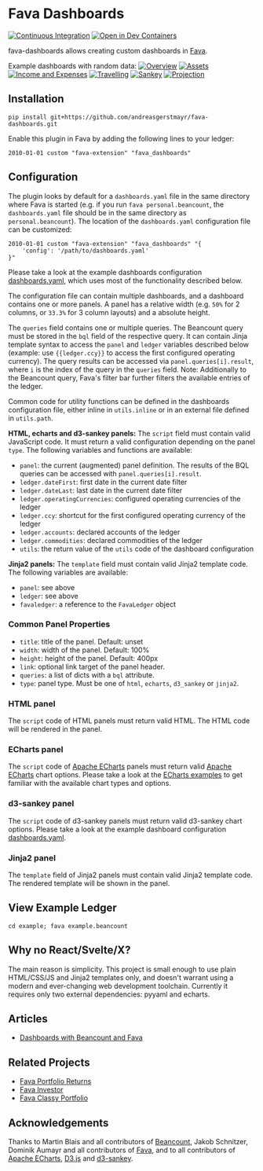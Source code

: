 # Fava Dashboards
[![Continuous Integration](https://github.com/andreasgerstmayr/fava-dashboards/actions/workflows/continuous-integration.yaml/badge.svg)](https://github.com/andreasgerstmayr/fava-dashboards/actions/workflows/continuous-integration.yaml)
[![Open in Dev Containers](https://img.shields.io/static/v1?label=Dev%20Containers&message=Open&color=blue&logo=visualstudiocode)](https://vscode.dev/redirect?url=vscode://ms-vscode-remote.remote-containers/cloneInVolume?url=https://github.com/andreasgerstmayr/fava-dashboards)

fava-dashboards allows creating custom dashboards in [Fava](https://github.com/beancount/fava).

Example dashboards with random data:
[![Overview](frontend/tests/e2e/__image_snapshots__/dashboard_overview.png)](frontend/tests/e2e/__image_snapshots__/dashboard_overview.png)
[![Assets](frontend/tests/e2e/__image_snapshots__/dashboard_assets.png)](frontend/tests/e2e/__image_snapshots__/dashboard_assets.png)
[![Income and Expenses](frontend/tests/e2e/__image_snapshots__/dashboard_income_and_expenses.png)](frontend/tests/e2e/__image_snapshots__/dashboard_income_and_expenses.png)
[![Travelling](frontend/tests/e2e/__image_snapshots__/dashboard_travelling.png)](frontend/tests/e2e/__image_snapshots__/dashboard_travelling.png)
[![Sankey](frontend/tests/e2e/__image_snapshots__/dashboard_sankey.png)](frontend/tests/e2e/__image_snapshots__/dashboard_sankey.png)
[![Projection](frontend/tests/e2e/__image_snapshots__/dashboard_projection.png)](frontend/tests/e2e/__image_snapshots__/dashboard_projection.png)

## Installation
```
pip install git+https://github.com/andreasgerstmayr/fava-dashboards.git
```

Enable this plugin in Fava by adding the following lines to your ledger:
```
2010-01-01 custom "fava-extension" "fava_dashboards"
```

## Configuration
The plugin looks by default for a `dashboards.yaml` file in the same directory where Fava is started (e.g. if you run `fava personal.beancount`, the `dashboards.yaml` file should be in the same directory as `personal.beancount`).
The location of the `dashboards.yaml` configuration file can be customized:
```
2010-01-01 custom "fava-extension" "fava_dashboards" "{
    'config': '/path/to/dashboards.yaml'
}"
```

Please take a look at the example dashboards configuration [dashboards.yaml](example/dashboards.yaml), which uses most of the functionality described below.

The configuration file can contain multiple dashboards, and a dashboard contains one or more panels.
A panel has a relative width (e.g. `50%` for 2 columns, or `33.3%` for 3 column layouts) and a absolute height.

The `queries` field contains one or multiple queries.
The Beancount query must be stored in the `bql` field of the respective query.
It can contain Jinja template syntax to access the `panel` and `ledger` variables described below (example: use `{{ledger.ccy}}` to access the first configured operating currency).
The query results can be accessed via `panel.queries[i].result`, where `i` is the index of the query in the `queries` field.
Note: Additionally to the Beancount query, Fava's filter bar further filters the available entries of the ledger.

Common code for utility functions can be defined in the dashboards configuration file, either inline in `utils.inline` or in an external file defined in `utils.path`.

**HTML, echarts and d3-sankey panels:**
The `script` field must contain valid JavaScript code.
It must return a valid configuration depending on the panel `type`.
The following variables and functions are available:
* `panel`: the current (augmented) panel definition. The results of the BQL queries can be accessed with `panel.queries[i].result`.
* `ledger.dateFirst`: first date in the current date filter
* `ledger.dateLast`: last date in the current date filter
* `ledger.operatingCurrencies`: configured operating currencies of the ledger
* `ledger.ccy`: shortcut for the first configured operating currency of the ledger
* `ledger.accounts`: declared accounts of the ledger
* `ledger.commodities`: declared commodities of the ledger
* `utils`: the return value of the `utils` code of the dashboard configuration

**Jinja2 panels:**
The `template` field must contain valid Jinja2 template code.
The following variables are available:
* `panel`: see above
* `ledger`: see above
* `favaledger`: a reference to the `FavaLedger` object

### Common Panel Properties
* `title`: title of the panel. Default: unset
* `width`: width of the panel. Default: 100%
* `height`: height of the panel. Default: 400px
* `link`: optional link target of the panel header.
* `queries`: a list of dicts with a `bql` attribute.
* `type`: panel type. Must be one of `html`, `echarts`, `d3_sankey` or `jinja2`.

### HTML panel
The `script` code of HTML panels must return valid HTML.
The HTML code will be rendered in the panel.

### ECharts panel
The `script` code of [Apache ECharts](https://echarts.apache.org) panels must return valid [Apache ECharts](https://echarts.apache.org) chart options.
Please take a look at the [ECharts examples](https://echarts.apache.org/examples) to get familiar with the available chart types and options.

### d3-sankey panel
The `script` code of d3-sankey panels must return valid d3-sankey chart options.
Please take a look at the example dashboard configuration [dashboards.yaml](example/dashboards.yaml).

### Jinja2 panel
The `template` field of Jinja2 panels must contain valid Jinja2 template code.
The rendered template will be shown in the panel.

## View Example Ledger
`cd example; fava example.beancount`

## Why no React/Svelte/X?
The main reason is simplicity.
This project is small enough to use plain HTML/CSS/JS and Jinja2 templates only, and doesn't warrant using a modern and ever-changing web development toolchain.
Currently it requires only two external dependencies: pyyaml and echarts.

## Articles
* [Dashboards with Beancount and Fava](https://www.andreasgerstmayr.at/2023/03/12/dashboards-with-beancount-and-fava.html)

## Related Projects
* [Fava Portfolio Returns](https://github.com/andreasgerstmayr/fava-portfolio-returns)
* [Fava Investor](https://github.com/redstreet/fava_investor)
* [Fava Classy Portfolio](https://github.com/seltzered/fava-classy-portfolio)

## Acknowledgements
Thanks to Martin Blais and all contributors of [Beancount](https://github.com/beancount/beancount),
Jakob Schnitzer, Dominik Aumayr and all contributors of [Fava](https://github.com/beancount/fava),
and to all contributors of [Apache ECharts](https://echarts.apache.org), [D3.js](https://d3js.org) and [d3-sankey](https://github.com/d3/d3-sankey).
